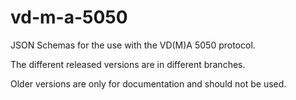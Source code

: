 # vd-m-a-5050
JSON Schemas for the use with the VD(M)A 5050 protocol.

The different released versions are in different branches.

Older versions are only for documentation and should not be used.
